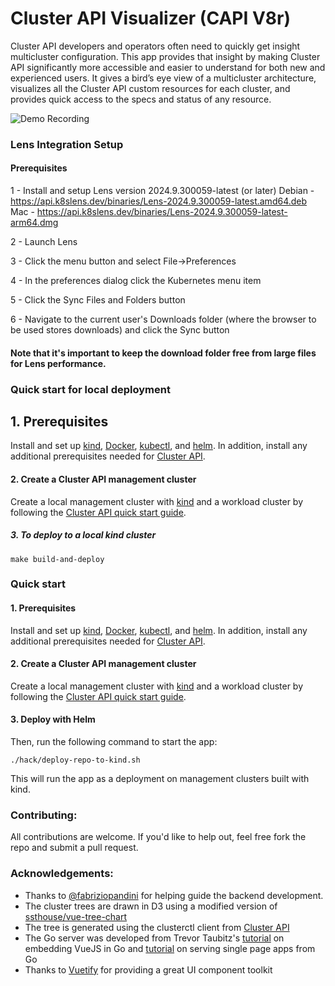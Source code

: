 # Cluster API Visualizer (CAPI V8r)

Cluster API developers and operators often need to quickly get insight multicluster configuration. This app provides that insight by making Cluster API significantly more accessible and easier to understand for both new and experienced users. It gives a bird’s eye view of a multicluster architecture, visualizes all the Cluster API custom resources for each cluster, and provides quick access to the specs and status of any resource.

![Demo Recording](demo/demo.gif)

### Lens Integration Setup

#### Prerequisites
1 - Install and setup Lens version 2024.9.300059-latest (or later)
Debian - https://api.k8slens.dev/binaries/Lens-2024.9.300059-latest.amd64.deb
Mac - https://api.k8slens.dev/binaries/Lens-2024.9.300059-latest-arm64.dmg

2 - Launch Lens

3 - Click the menu button and select File->Preferences

4 - In the preferences dialog click the Kubernetes menu item

5 - Click the Sync Files and Folders button

6 - Navigate to the current user's Downloads folder (where the browser to be used stores downloads) and click the Sync button

#### Note that it's important to keep the download folder free from large files for Lens performance.


### Quick start for local deployment 

## 1. Prerequisites

Install and set up [kind](https://kind.sigs.k8s.io/), [Docker](https://www.docker.com/), [kubectl](https://kubernetes.io/docs/tasks/tools/install-kubectl/), and [helm](https://helm.sh/). In addition, install any additional prerequisites needed for [Cluster API](https://cluster-api.sigs.k8s.io/).
#### 2. Create a Cluster API management cluster

Create a local management cluster with [kind](https://kind.sigs.k8s.io/) and a workload cluster by following the [Cluster API quick start guide](https://cluster-api.sigs.k8s.io/user/quick-start.html).

##### 3. To deploy to a local kind cluster 
```
make build-and-deploy
```

### Quick start

#### 1. Prerequisites

Install and set up [kind](https://kind.sigs.k8s.io/), [Docker](https://www.docker.com/), [kubectl](https://kubernetes.io/docs/tasks/tools/install-kubectl/), and [helm](https://helm.sh/). In addition, install any additional prerequisites needed for [Cluster API](https://cluster-api.sigs.k8s.io/).
#### 2. Create a Cluster API management cluster

Create a local management cluster with [kind](https://kind.sigs.k8s.io/) and a workload cluster by following the [Cluster API quick start guide](https://cluster-api.sigs.k8s.io/user/quick-start.html).

#### 3. Deploy with Helm

Then, run the following command to start the app:
```
./hack/deploy-repo-to-kind.sh
```

This will run the app as a deployment on management clusters built with kind.

### Contributing:

All contributions are welcome. If you'd like to help out, feel free fork the repo and submit a pull request. 

### Acknowledgements:

- Thanks to [@fabriziopandini](https://github.com/fabriziopandini) for helping guide the backend development.
- The cluster trees are drawn in D3 using a modified version of [ssthouse/vue-tree-chart](https://github.com/ssthouse/vue-tree-chart)
- The tree is generated using the clusterctl client from [Cluster API](https://github.com/kubernetes-sigs/cluster-api)
- The Go server was developed from Trevor Taubitz's [tutorial](https://hackandsla.sh/posts/2021-06-18-embed-vuejs-in-go/) on embedding VueJS in Go and [tutorial](https://hackandsla.sh/posts/2021-11-06-serve-spa-from-go/) on serving single page apps from Go 
- Thanks to [Vuetify](https://vuetifyjs.com/en/) for providing a great UI component toolkit
